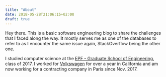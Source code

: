 ```yaml
---
title: "About"
date: 2018-05-28T21:06:15+02:00
draft: true
---
```


Hey there. This is a basic software engineering blog to share the challenges that I faced along the way. It mostly serves me as one of the databases to refer to as I encounter the same issue again, StackOverflow being the other one.

I studied computer science at the [EPF - Graduate School of Engineering](http://www.epf.fr/en), class of 2017. I worked for [Volkswagen](http://www.vwerl.com/) for over a year in California and am now working for a contracting company in Paris since Nov. 2017.
